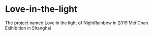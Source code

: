 # Love-in-the-light
The project named Love in the light of NightRainbow in 2019 Mei Chan Exihibition in Shanghai
